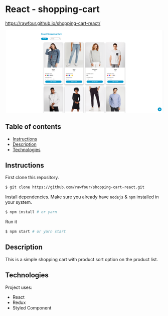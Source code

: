 # React - shopping-cart

https://rawfour.github.io/shopping-cart-react/


<img src="src/assets/screenshots/screenshot.PNG">


## Table of contents
* [Instructions](#Instructions)
* [Description](#Description)
* [Technologies](#Technologies)


## Instructions

First clone this repository.
```bash
$ git clone https://github.com/rawfour/shopping-cart-react.git
```

Install dependencies. Make sure you already have [`nodejs`](https://nodejs.org/en/) & [`npm`](https://www.npmjs.com/) installed in your system.
```bash
$ npm install # or yarn
```

Run it
```bash
$ npm start # or yarn start
```

## Description
This is a simple shopping cart with product sort option on the product list.
 
## Technologies
Project uses:
* React
* Redux
* Styled Component

